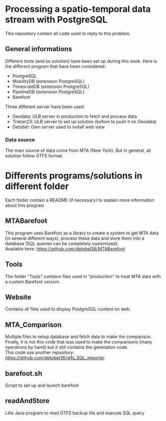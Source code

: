 # Processing a spatio-temporal data stream with PostgreSQL
This repository contain all code used to reply to this problem.

## General informations
Different tests (and so solution) have been set up during this work. 
Here is the different program that have been considered:
- PostgreSQL
- MobilityDB (extension PostgreSQL)
- TimescaleDB (extension PostgreSQL)
- PipelineDB (extension PostgreSQL)
- Barefoot

Three different server have been used:
- Geodata: ULB server in production to fetch and process data
- Tristan23: ULB server to set up solution (before to push it on Geodata)
- Detobel: Own server used to install web view


### Data source
The main source of data come from MTA (New York). But in general, all solution follow GTFS format.


# Differents programs/solutions in different folder
Each folder contain a README (if necessary) to explain more information about this program

## MTABarefoot
This program uses Barefoot as a library to create a system to get MTA data (in several different ways), process these data and store them into a database (SQL queries can be completely customized).   
Available here: https://github.com/detobel36/MTABarefoot


## Tools
The folder "Tools" contains files used in "production" to treat MTA data with a custom Barefoot version.


## Website
Contains all files used to display PostgreSQL content on web.


## MTA_Comparison
Multiple files to setup database and fetch data to make the comparison. Finally, it is not this code that was used to make the comparisons (many operations by hand) but 
it still contains the generation code.    
This code use another repository: https://github.com/detobel36/gtfs_SQL_importer


## barefoot.sh
Script to set up and launch barefoot


## readAndStore
Litle Java program to read GTFS backup file and execute SQL query


